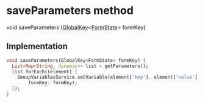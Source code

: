 


# saveParameters method








void saveParameters
([GlobalKey](https://api.flutter.dev/flutter/widgets/GlobalKey-class.html)&lt;[FormState](https://api.flutter.dev/flutter/widgets/FormState-class.html)> formKey)








## Implementation

```dart
void saveParameters(GlobalKey<FormState> formKey) {
  List<Map<String, dynamic>> list = getParameters();
  list.forEach((element) {
    SmeupVariablesService.setVariable(element['key'], element['value'],
        formKey: formKey);
  });
}
```







